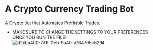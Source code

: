 # A Crypto Currency Trading Bot
A Crypto Bot that Automates Profitable Trades.
- MAKE SURE TO CHANGE THE SETTINGS TO YOUR PREFERENCES ONCE YOU RUN THE FILE!
![d2dba400-7d1f-11eb-9a40-d764705c6294](https://user-images.githubusercontent.com/79790623/213752160-957be101-d345-43bb-9e36-e275ea53d436.png)

